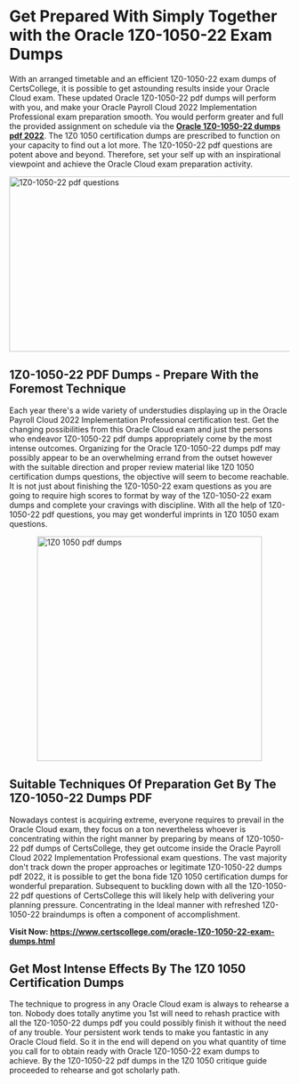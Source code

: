 <h1><strong>Get Prepared With Simply Together with the Oracle 1Z0-1050-22 Exam Dumps&nbsp;</strong></h1>
<p><span style="font-weight: 400;">With an arranged timetable and an efficient  1Z0-1050-22 exam dumps of CertsCollege, it is possible to get astounding results inside your Oracle Cloud exam. These updated Oracle 1Z0-1050-22 pdf dumps will perform with you, and make your Oracle Payroll Cloud 2022 Implementation Professional exam preparation smooth. You would perform greater and full the provided assignment on schedule via the <strong><a href="https://www.certscollege.com/oracle-1Z0-1050-22-exam-dumps.html">Oracle 1Z0-1050-22 dumps pdf 2022</a></strong>. The 1Z0 1050 certification dumps are prescribed to function on your capacity to find out a lot more. The  1Z0-1050-22 pdf questions are potent above and beyond. Therefore, set your self up with an inspirational viewpoint and achieve the Oracle Cloud exam preparation activity.&nbsp;</span></p>
<p><span style="font-weight: 400;"><img style="display: block; margin-left: auto; margin-right: auto;" src="https://i.ibb.co/CPDK3ps/Yellow-and-Blue-Initiative-Blog-Banner.png" alt="1Z0-1050-22 pdf questions" width="559" height="315" /></span></p>
<h2><strong>1Z0-1050-22 PDF Dumps - Prepare With the Foremost Technique</strong></h2>
<p><span style="font-weight: 400;">Each year there's a wide variety of understudies displaying up in the Oracle Payroll Cloud 2022 Implementation Professional certification test. Get the changing possibilities from this Oracle Cloud exam and just the persons who endeavor 1Z0-1050-22 pdf dumps appropriately come by the most intense outcomes. Organizing for the Oracle 1Z0-1050-22 dumps pdf may possibly appear to be an overwhelming errand from the outset however with the suitable direction and proper review material like 1Z0 1050 certification dumps questions, the objective will seem to become reachable. It is not just about finishing the 1Z0-1050-22 exam questions as you are going to require high scores to format by way of the 1Z0-1050-22 exam dumps and complete your cravings with discipline. With all the help of 1Z0-1050-22 pdf questions, you may get wonderful imprints in 1Z0 1050 exam questions.</span></p>
<p><span style="font-weight: 400;"><a href="https://tinyurl.com/4bya7src"><img style="display: block; margin-left: auto; margin-right: auto;" src="https://i.ibb.co/9tMrhdY/Teacher-Appreciation-Invitation.png" alt="1Z0 1050 pdf dumps " width="404" height="404" /></a></span></p>
<h2><strong>Suitable Techniques Of Preparation Get By The 1Z0-1050-22 Dumps PDF</strong></h2>
<p><span style="font-weight: 400;">Nowadays contest is acquiring extreme, everyone requires to prevail in the Oracle Cloud exam, they focus on a ton nevertheless whoever is concentrating within the right manner by preparing by means of 1Z0-1050-22 pdf dumps of CertsCollege, they get outcome inside the Oracle Payroll Cloud 2022 Implementation Professional exam questions. The vast majority don't track down the proper approaches or legitimate 1Z0-1050-22 dumps pdf 2022, it is possible to get the bona fide 1Z0 1050 certification dumps for wonderful preparation. Subsequent to buckling down with all the  1Z0-1050-22 pdf questions of CertsCollege this will likely help with delivering your planning pressure. Concentrating in the Ideal manner with refreshed 1Z0-1050-22 braindumps is often a component of accomplishment.</span></p>
<p><span style="font-weight: 400;"><strong>Visit Now: <a href="https://www.certscollege.com/oracle-1Z0-1050-22-exam-dumps.html">https://www.certscollege.com/oracle-1Z0-1050-22-exam-dumps.html</a></strong></span></p>
<h2><strong>Get Most Intense Effects By The 1Z0 1050 Certification Dumps</strong></h2>
<p><span style="font-weight: 400;">The technique to progress in any Oracle Cloud exam is always to rehearse a ton. Nobody does totally anytime you 1st will need to rehash practice with all the 1Z0-1050-22 dumps pdf you could possibly finish it without the need of any trouble. Your persistent work tends to make you fantastic in any Oracle Cloud field. So it in the end will depend on you what quantity of time you call for to obtain ready with Oracle 1Z0-1050-22 exam dumps to achieve. By the 1Z0-1050-22 pdf dumps in the 1Z0 1050 critique guide proceeded to rehearse and got scholarly path.</span></p>
